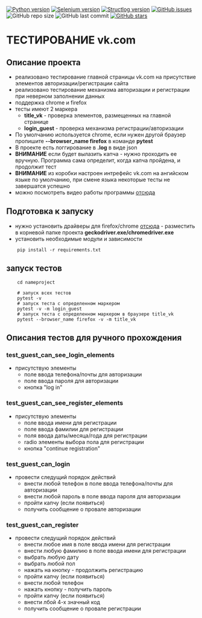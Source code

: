 [![Python version](https://img.shields.io/badge/Python-3.8.4-green)](https://www.python.org/)
[![Selenium version](https://img.shields.io/badge/selenium-3.141.0-green)](https://www.python.org/)
[![Structlog version](https://img.shields.io/badge/structlog-20.1.0-green)](https://www.python.org/)
[![GitHub issues][issues-shield]][issues-url]
![GitHub repo size](https://img.shields.io/github/languages/code-size/dmitrii1991/vk.com_test)
![GitHub last commit](https://img.shields.io/github/last-commit/dmitrii1991/vk.com_test)
[![GitHub stars][stars-shield]][stars-url]

# ТЕСТИРОВАНИЕ vk.com

## Описание проекта

* реализовано тестирование главной страницы vk.com на присутствие элементов авторизации/регистрации сайта 
* реализовано тестирование механизма авторизации и регистрации при неверном заполнении данных
* поддержка chrome и firefox
* тесты имеют 2 маркера
  * **title_vk** - проверка элементов, размещенных на главной странице
  * **login_guest** - проверка механизма регистрации/авторизации
* По умолчанию используется chrome, если нужен другой браузер пропишите  **--browser_name firefox** в команде **pytest**
* В проекте есть логгирование в **.log** в виде json
* **ВНИМАНИЕ** если будет вылазить капча - нужно проходить ее вручную. Программа сама определит, когда капча пройдена, и продолжит тест
* **ВНИМАНИЕ** из коробки настроен интрефейс vk.com на ангийском языке по умолчанию, при смене языка некоторые тесты не завершатся успешно
* можно посмотреть видео работы программы [отcюда](https://yadi.sk/i/qxbhIV5CRuOmcQ) 

## Подготовка к запуску

* нужно установить драйверы для firefox/chrome [отcюда](https://pypi.org/project/selenium/4.0.0a6.post1/) - разместить в 
корневой папке проекта **geckodriver.exe/chromedriver.exe**
* установить необходимые модули и зависимости
```shell script
    pip install -r requirements.txt
```

## запуск тестов
```shell script
    cd nameproject

    # запуск всех тестов
    pytest -v 
    # запуск теста с определенном маркером
    pytest -v -m login_guest
    # запуск теста с определенном маркером в браузере title_vk
    pytest --browser_name firefox -v -m title_vk

```

## Описания тестов для ручного прохождения

### test_guest_can_see_login_elements 
* присутствую элементы 
  * поле ввода телефона/почты для авторизации
  * поле ввода пароля для авторизации
  * кнопка "log in"
  
### test_guest_can_see_register_elements 
* присутствую элементы 
  * поле ввода имени для регистрации
  * поле ввода фамилии для регистрации
  * поля ввода даты/месяца/года для регистрации
  * radio элементы выбора пола для регистрации
  * кнопка "continue registration"
  

### test_guest_can_login 
* провести следущий порядок действий
  * внести любой телефон в поле ввода телефона/почты для авторизации
  * внести любой пароль в поле ввода пароля для авторизации
  * пройти капчу (если появиться)
  * получить сообщение о провале авторизации

### test_guest_can_register 
* провести следущий порядок действий
  * внести любое имя в поле ввода имени для регистрации
  * внести любую фамилию в поле ввода имени для регистрации
  * выбрать любую дату
  * выбрать любой пол
  * нажать на кнопку - продолжить регистрацию
  * пройти капчу (если появиться)
  * внести любой телефон
  * нажать кнопку - получить пароль
  * пройти капчу (если появиться)
  * внести лбой 4-х значный код
  * получить сообщение о провале регистрации


[stars-shield]: https://img.shields.io/github/stars/dmitrii1991/vk.com_test?style=social
[stars-url]: https://github.com/dmitrii1991/com_test/stargazers

[issues-shield]: https://img.shields.io/github/issues/dmitrii1991/vk.com_test
[issues-url]: https://github.com/dmitrii1991/vk.com_test/issues
